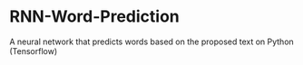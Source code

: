 # RNN-Word-Prediction
A neural network that predicts words based on the proposed text on Python (Tensorflow)
